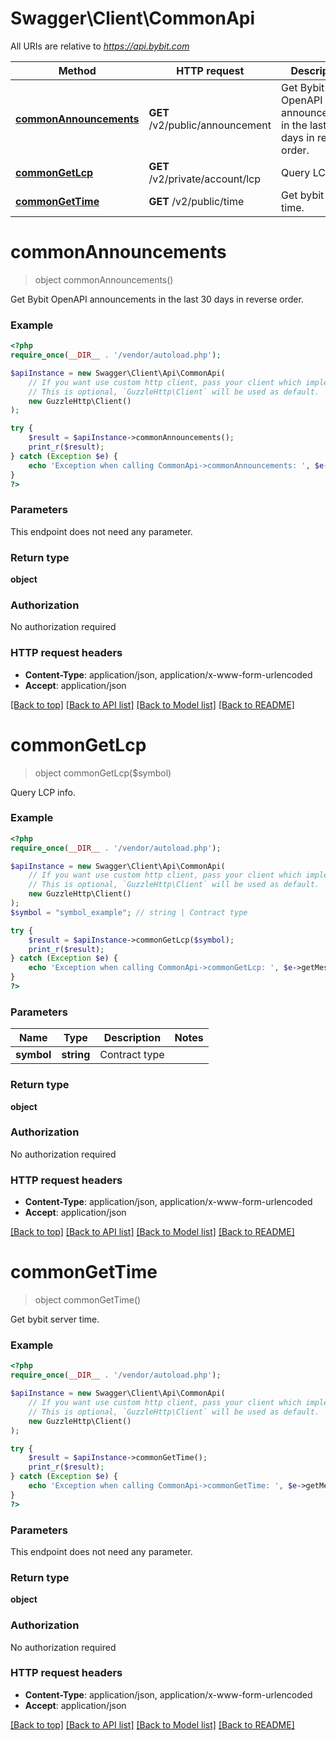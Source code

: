 # Swagger\Client\CommonApi

All URIs are relative to *https://api.bybit.com*

Method | HTTP request | Description
------------- | ------------- | -------------
[**commonAnnouncements**](CommonApi.md#commonAnnouncements) | **GET** /v2/public/announcement | Get Bybit OpenAPI announcements in the last 30 days in reverse order.
[**commonGetLcp**](CommonApi.md#commonGetLcp) | **GET** /v2/private/account/lcp | Query LCP info.
[**commonGetTime**](CommonApi.md#commonGetTime) | **GET** /v2/public/time | Get bybit server time.


# **commonAnnouncements**
> object commonAnnouncements()

Get Bybit OpenAPI announcements in the last 30 days in reverse order.

### Example
```php
<?php
require_once(__DIR__ . '/vendor/autoload.php');

$apiInstance = new Swagger\Client\Api\CommonApi(
    // If you want use custom http client, pass your client which implements `GuzzleHttp\ClientInterface`.
    // This is optional, `GuzzleHttp\Client` will be used as default.
    new GuzzleHttp\Client()
);

try {
    $result = $apiInstance->commonAnnouncements();
    print_r($result);
} catch (Exception $e) {
    echo 'Exception when calling CommonApi->commonAnnouncements: ', $e->getMessage(), PHP_EOL;
}
?>
```

### Parameters
This endpoint does not need any parameter.

### Return type

**object**

### Authorization

No authorization required

### HTTP request headers

 - **Content-Type**: application/json, application/x-www-form-urlencoded
 - **Accept**: application/json

[[Back to top]](#) [[Back to API list]](../../README.md#documentation-for-api-endpoints) [[Back to Model list]](../../README.md#documentation-for-models) [[Back to README]](../../README.md)

# **commonGetLcp**
> object commonGetLcp($symbol)

Query LCP info.

### Example
```php
<?php
require_once(__DIR__ . '/vendor/autoload.php');

$apiInstance = new Swagger\Client\Api\CommonApi(
    // If you want use custom http client, pass your client which implements `GuzzleHttp\ClientInterface`.
    // This is optional, `GuzzleHttp\Client` will be used as default.
    new GuzzleHttp\Client()
);
$symbol = "symbol_example"; // string | Contract type

try {
    $result = $apiInstance->commonGetLcp($symbol);
    print_r($result);
} catch (Exception $e) {
    echo 'Exception when calling CommonApi->commonGetLcp: ', $e->getMessage(), PHP_EOL;
}
?>
```

### Parameters

Name | Type | Description  | Notes
------------- | ------------- | ------------- | -------------
 **symbol** | **string**| Contract type |

### Return type

**object**

### Authorization

No authorization required

### HTTP request headers

 - **Content-Type**: application/json, application/x-www-form-urlencoded
 - **Accept**: application/json

[[Back to top]](#) [[Back to API list]](../../README.md#documentation-for-api-endpoints) [[Back to Model list]](../../README.md#documentation-for-models) [[Back to README]](../../README.md)

# **commonGetTime**
> object commonGetTime()

Get bybit server time.

### Example
```php
<?php
require_once(__DIR__ . '/vendor/autoload.php');

$apiInstance = new Swagger\Client\Api\CommonApi(
    // If you want use custom http client, pass your client which implements `GuzzleHttp\ClientInterface`.
    // This is optional, `GuzzleHttp\Client` will be used as default.
    new GuzzleHttp\Client()
);

try {
    $result = $apiInstance->commonGetTime();
    print_r($result);
} catch (Exception $e) {
    echo 'Exception when calling CommonApi->commonGetTime: ', $e->getMessage(), PHP_EOL;
}
?>
```

### Parameters
This endpoint does not need any parameter.

### Return type

**object**

### Authorization

No authorization required

### HTTP request headers

 - **Content-Type**: application/json, application/x-www-form-urlencoded
 - **Accept**: application/json

[[Back to top]](#) [[Back to API list]](../../README.md#documentation-for-api-endpoints) [[Back to Model list]](../../README.md#documentation-for-models) [[Back to README]](../../README.md)

